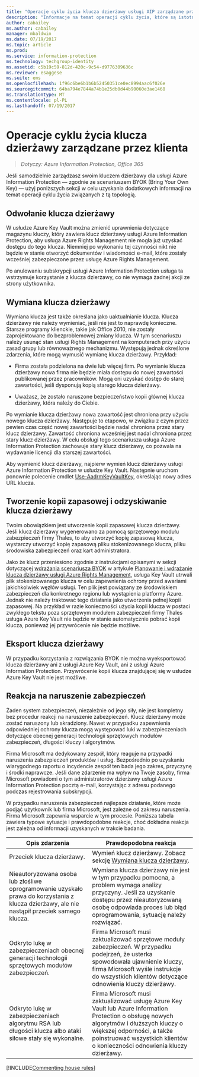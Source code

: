 ```yaml
---
title: "Operacje cyklu życia klucza dzierżawy usługi AIP zarządzane przez klienta"
description: "Informacje na temat operacji cyklu życia, które są istotne, jeśli samodzielnie zarządzasz swoim kluczem dzierżawy dla usługi Azure Information Protection — zgodnie ze scenariuszem BYOK (Bring Your Own Key)."
author: cabailey
ms.author: cabailey
manager: mbaldwin
ms.date: 07/19/2017
ms.topic: article
ms.prod: 
ms.service: information-protection
ms.technology: techgroup-identity
ms.assetid: c5b19c59-812d-420c-9c54-d9776309636c
ms.reviewer: esaggese
ms.suite: ems
ms.openlocfilehash: 1f96c6be6b1b6b52450351ce0ec8994aac6f026e
ms.sourcegitcommit: 64ba794e7844a74b1e25db0d44b90060e3ae1468
ms.translationtype: MT
ms.contentlocale: pl-PL
ms.lasthandoff: 07/19/2017
---
```

# <a name="customer-managed-tenant-key-lifecycle-operations"></a>Operacje cyklu życia klucza dzierżawy zarządzane przez klienta

>*Dotyczy: Azure Information Protection, Office 365*

Jeśli samodzielnie zarządzasz swoim kluczem dzierżawy dla usługi Azure Information Protection — zgodnie ze scenariuszem BYOK (Bring Your Own Key) — użyj poniższych sekcji w celu uzyskania dodatkowych informacji na temat operacji cyklu życia związanych z tą topologią.

## <a name="revoke-your-tenant-key"></a>Odwołanie klucza dzierżawy
W usłudze Azure Key Vault można zmienić uprawnienia dotyczące magazynu kluczy, który zawiera klucz dzierżawy usługi Azure Information Protection, aby usługa Azure Rights Management nie mogła już uzyskać dostępu do tego klucza. Niemniej po wykonaniu tej czynności nikt nie będzie w stanie otworzyć dokumentów i wiadomości e-mail, które zostały wcześniej zabezpieczone przez usługę Azure Rights Management.

Po anulowaniu subskrypcji usługi Azure Information Protection usługa ta wstrzymuje korzystanie z klucza dzierżawy, co nie wymaga żadnej akcji ze strony użytkownika.

## <a name="rekey-your-tenant-key"></a>Wymiana klucza dzierżawy
Wymiana klucza jest także określana jako uaktualnianie klucza. Klucza dzierżawy nie należy wymieniać, jeśli nie jest to naprawdę konieczne. Starsze programy klienckie, takie jak Office 2010, nie zostały zaprojektowane do bezproblemowej zmiany klucza. W tym scenariuszu należy usunąć stan usługi Rights Management na komputerach przy użyciu zasad grupy lub równoważnego mechanizmu. Występują jednak określone zdarzenia, które mogą wymusić wymianę klucza dzierżawy. Przykład:

-   Firma została podzielona na dwie lub więcej firm. Po wymianie klucza dzierżawy nowa firma nie będzie miała dostępu do nowej zawartości publikowanej przez pracowników. Mogą oni uzyskać dostęp do starej zawartości, jeśli dysponują kopią starego klucza dzierżawy.

-   Uważasz, że zostało naruszone bezpieczeństwo kopii głównej klucza dzierżawy, która należy do Ciebie.

Po wymianie klucza dzierżawy nowa zawartość jest chroniona przy użyciu nowego klucza dzierżawy. Następuje to etapowo, w związku z czym przez pewien czas część nowej zawartości będzie nadal chroniona przez stary klucz dzierżawy. Zawartość chroniona wcześniej jest nadal chroniona przez stary klucz dzierżawy. W celu obsługi tego scenariusza usługa Azure Information Protection zachowuje stary klucz dzierżawy, co pozwala na wydawanie licencji dla starszej zawartości.

Aby wymienić klucz dzierżawy, najpierw wymień klucz dzierżawy usługi Azure Information Protection w usłudze Key Vault. Następnie uruchom ponownie polecenie cmdlet [Use-AadrmKeyVaultKey](/powershell/module/aadrm/use-aadrmkeyvaultkey), określając nowy adres URL klucza.

## <a name="backup-and-recover-your-tenant-key"></a>Tworzenie kopii zapasowej i odzyskiwanie klucza dzierżawy
Twoim obowiązkiem jest utworzenie kopii zapasowej klucza dzierżawy. Jeśli klucz dzierżawy wygenerowano za pomocą sprzętowego modułu zabezpieczeń firmy Thales, to aby utworzyć kopię zapasową klucza, wystarczy utworzyć kopię zapasową pliku stokenizowanego klucza, pliku środowiska zabezpieczeń oraz kart administratora.

Jako że klucz przeniesiono zgodnie z instrukcjami opisanymi w sekcji dotyczącej [wdrażania scenariusza BYOK](../plan-design/plan-implement-tenant-key.md#implementing-your-azure-information-protection-tenant-key) w artykule [Planowanie i wdrażanie klucza dzierżawy usługi Azure Rights Management](../plan-design/plan-implement-tenant-key.md), usługa Key Vault utrwali plik stokenizowanego klucza w celu zapewnienia ochrony przed awariami jakichkolwiek węzłów usługi. Ten plik jest powiązany ze środowiskiem zabezpieczeń dla konkretnego regionu lub wystąpienia platformy Azure. Jednak nie należy traktować tego działania jako utworzenia pełnej kopii zapasowej. Na przykład w razie konieczności użycia kopii klucza w postaci zwykłego tekstu poza sprzętowym modułem zabezpieczeń firmy Thales usługa Azure Key Vault nie będzie w stanie automatycznie pobrać kopii klucza, ponieważ jej przywrócenie nie będzie możliwe.

## <a name="export-your-tenant-key"></a>Eksport klucza dzierżawy
W przypadku korzystania z rozwiązania BYOK nie można wyeksportować klucza dzierżawy ani z usługi Azure Key Vault, ani z usługi Azure Information Protection. Przywrócenie kopii klucza znajdującej się w usłudze Azure Key Vault nie jest możliwe. 

## <a name="respond-to-a-breach"></a>Reakcja na naruszenie zabezpieczeń
Żaden system zabezpieczeń, niezależnie od jego siły, nie jest kompletny bez procedur reakcji na naruszenie zabezpieczeń. Klucz dzierżawy może zostać naruszony lub skradziony. Nawet w przypadku zapewnienia odpowiedniej ochrony klucza mogą występować luki w zabezpieczeniach dotyczące obecnej generacji technologii sprzętowych modułów zabezpieczeń, długości kluczy i algorytmów.

Firma Microsoft ma dedykowany zespół, który reaguje na przypadki naruszenia zabezpieczeń produktów i usług. Bezpośrednio po uzyskaniu wiarygodnego raportu o incydencie zespół ten bada jego zakres, przyczynę i środki naprawcze. Jeśli dane zdarzenie ma wpływ na Twoje zasoby, firma Microsoft powiadomi o tym administratorów dzierżawy usługi Azure Information Protection pocztą e-mail, korzystając z adresu podanego podczas rejestrowania subskrypcji.

W przypadku naruszenia zabezpieczeń najlepsze działanie, które może podjąć użytkownik lub firma Microsoft, jest zależne od zakresu naruszenia. Firma Microsoft zapewnia wsparcie w tym procesie. Poniższa tabela zawiera typowe sytuacje i prawdopodobne reakcje, choć dokładna reakcja jest zależna od informacji uzyskanych w trakcie badania.

|Opis zdarzenia|Prawdopodobna reakcja|
|------------------------|-------------------|
|Przeciek klucza dzierżawy.|Wymień klucz dzierżawy. Zobacz sekcję [Wymiana klucza dzierżawy](#rkey-your-tenant-key).|
|Nieautoryzowana osoba lub złośliwe oprogramowanie uzyskało prawa do korzystania z klucza dzierżawy, ale nie nastąpił przeciek samego klucza.|Wymiana klucza dzierżawy nie jest w tym przypadku pomocna, a problem wymaga analizy przyczyny. Jeśli za uzyskanie dostępu przez nieautoryzowaną osobę odpowiada proces lub błąd oprogramowania, sytuację należy rozwiązać.|
|Odkryto lukę w zabezpieczeniach obecnej generacji technologii sprzętowych modułów zabezpieczeń.|Firma Microsoft musi zaktualizować sprzętowe moduły zabezpieczeń. W przypadku podejrzeń, że usterka spowodowała ujawnienie kluczy, firma Microsoft wyśle instrukcje do wszystkich klientów dotyczące odnowienia kluczy dzierżawy.|
|Odkryto lukę w zabezpieczeniach algorytmu RSA lub długości klucza albo ataki siłowe stały się wykonalne.|Firma Microsoft musi zaktualizować usługę Azure Key Vault lub Azure Information Protection o obsługę nowych algorytmów i dłuższych kluczy o większej odporności, a także poinstruować wszystkich klientów o konieczności odnowienia kluczy dzierżawy.|

[!INCLUDE[Commenting house rules](../includes/houserules.md)]

